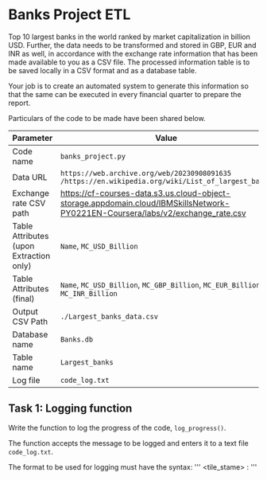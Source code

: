 # Banks Project ETL
Top 10 largest banks in the world ranked by market capitalization in billion USD. Further, the data needs to be transformed and stored in GBP, EUR and INR as well, in accordance with the exchange rate information that has been made available to you as a CSV file. The processed information table is to be saved locally in a CSV format and as a database table.

Your job is to create an automated system to generate this information so that the same can be executed in every financial quarter to prepare the report.

Particulars of the code to be made have been shared below.

<table>
  <thead>
    <tr>
      <th>Parameter</th>
      <th>Value</th>
    </tr>
  </thead>
  <tbody>
    <tr>
      <td>Code name</td>
      <td>
        <code>banks_project.py</code>
      </td>
    </tr>
     <tr>
      <td>Data URL</td>
      <td>
        <code>https://web.archive.org/web/20230908091635 /https://en.wikipedia.org/wiki/List_of_largest_banks</code>
      </td>
    </tr>
     <tr>
      <td>Exchange rate CSV path</td>
      <td>
        <a href="https://cf-courses-data.s3.us.cloud-object-storage.appdomain.cloud/IBMSkillsNetwork-PY0221EN-Coursera/labs/v2/exchange_rate.csv">https://cf-courses-data.s3.us.cloud-object-storage.appdomain.cloud/IBMSkillsNetwork-PY0221EN-Coursera/labs/v2/exchange_rate.csv</a>
      </td>
    </tr>
     <tr>
      <td>Table Attributes (upon Extraction only)</td>
      <td>
        <code>Name</code>,
        <code>MC_USD_Billion</code>
      </td>
    </tr>
     <tr>
      <td>Table Attributes (final)</td>
      <td>
        <code>Name</code>,
        <code>MC_USD_Billion</code>,
        <code>MC_GBP_Billion</code>,
        <code>MC_EUR_Billion</code>,
        <code>MC_INR_Billion</code>
      </td>
    </tr>
     <tr>
      <td>Output CSV Path</td>
      <td>
        <code>./Largest_banks_data.csv</code>
      </td>
    </tr>
     <tr>
      <td>Database name</td>
      <td>
        <code>Banks.db</code>
      </td>
    </tr>
     <tr>
      <td>Table name</td>
      <td>
        <code>Largest_banks</code>
      </td>
    </tr>
     <tr>
      <td>Log file</td>
      <td>
        <code>code_log.txt</code>
      </td>
    </tr>
  </tbody>
</table>

## Task 1: Logging function 
Write the function to log the progress of the code, <code>log_progress()</code>. 

The function accepts the message to be logged and enters it to a text file <code>code_log.txt</code>.

The format to be used for logging must have the syntax:
'''
<tile_stame> : <message>
'''

